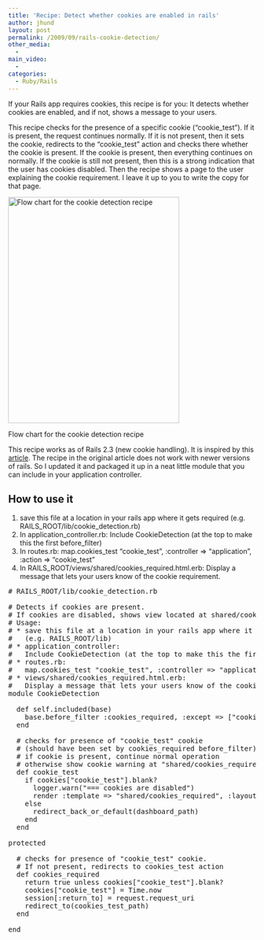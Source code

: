 ```yaml
---
title: 'Recipe: Detect whether cookies are enabled in rails'
author: jhund
layout: post
permalink: /2009/09/rails-cookie-detection/
other_media:
  -
main_video:
  -
categories:
  - Ruby/Rails
---
```

If your Rails app requires cookies, this recipe is for you: It detects whether cookies are enabled, and if not, shows a message to your users.

<!--more-->

This recipe checks for the presence of a specific cookie (&#8220;cookie\_test&#8221;). If it is present, the request continues normally. If it is not present, then it sets the cookie, redirects to the &#8220;cookie\_test&#8221; action and checks there whether the cookie is present. If the cookie is present, then everything continues on normally. If the cookie is still not present, then this is a strong indication that the user has cookies disabled. Then the recipe shows a page to the user explaining the cookie requirement. I leave it up to you to write the copy for that page.

<div id="attachment_419" style="width: 358px" class="wp-caption alignnone">
  <img src="https://clearcove.ca/images/2009/09/CookieDetectionFlowChart.png" alt="Flow chart for the cookie detection recipe" title="CookieDetectionFlowChart" width="348" height="460" class="size-full wp-image-419" />

  <p class="wp-caption-text">
    Flow chart for the cookie detection recipe
  </p>
</div>

This recipe works as of Rails 2.3 (new cookie handling). It is inspired by this [article][1]. The recipe in the original article does not work with newer versions of rails. So I updated it and packaged it up in a neat little module that you can include in your application controller.

## How to use it

  1. save this file at a location in your rails app where it gets required (e.g. RAILS\_ROOT/lib/cookie\_detection.rb)
  2. In application_controller.rb:
    Include CookieDetection (at the top to make this the first before_filter)
  3. In routes.rb:
    map.cookies\_test &#8220;cookie\_test&#8221;, :controller => &#8220;application&#8221;, :action => &#8220;cookie_test&#8221;
  4. In RAILS\_ROOT/views/shared/cookies\_required.html.erb:
    Display a message that lets your users know of the cookie requirement.

<pre class="brush: ruby; title: ; notranslate" title=""># RAILS_ROOT/lib/cookie_detection.rb

# Detects if cookies are present.
# If cookies are disabled, shows view located at shared/cookies_required
# Usage:
# * save this file at a location in your rails app where it gets required
#   (e.g. RAILS_ROOT/lib)
# * application_controller:
#   Include CookieDetection (at the top to make this the first before_filter)
# * routes.rb:
#   map.cookies_test "cookie_test", :controller =&gt; "application", :action =&gt; "cookie_test"
# * views/shared/cookies_required.html.erb:
#   Display a message that lets your users know of the cookie requirement.
module CookieDetection

  def self.included(base)
    base.before_filter :cookies_required, :except =&gt; ["cookie_test"]
  end

  # checks for presence of "cookie_test" cookie
  # (should have been set by cookies_required before_filter)
  # if cookie is present, continue normal operation
  # otherwise show cookie warning at "shared/cookies_required"
  def cookie_test
    if cookies["cookie_test"].blank?
      logger.warn("=== cookies are disabled")
      render :template =&gt; "shared/cookies_required", :layout =&gt; "system"
    else
      redirect_back_or_default(dashboard_path)
    end
  end

protected

  # checks for presence of "cookie_test" cookie.
  # If not present, redirects to cookies_test action
  def cookies_required
    return true unless cookies["cookie_test"].blank?
    cookies["cookie_test"] = Time.now
    session[:return_to] = request.request_uri
    redirect_to(cookies_test_path)
  end

end
</pre>

 [1]: http://kill-0.com/duplo/2007/07/12/rails-cookie-detection/
